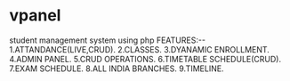 # vpanel
student management system using php
FEATURES:--
1.ATTANDANCE(LIVE,CRUD).
2.CLASSES.
3.DYANAMIC ENROLLMENT.
4.ADMIN PANEL.
5.CRUD OPERATIONS.
6.TIMETABLE SCHEDULE(CRUD).
7.EXAM SCHEDULE.
8.ALL INDIA BRANCHES.
9.TIMELINE.
